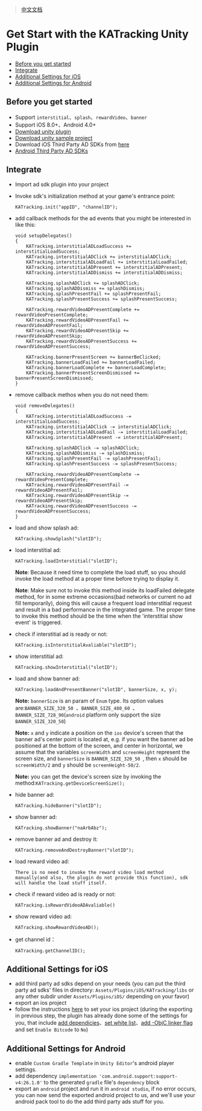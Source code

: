 >[中文文档](https://github.com/KATracking/KATrackingAd/blob/master/KATrackingAd_Unity/README_zh_CN.md)


# Get Start with the KATracking Unity Plugin

* [Before you get started](#about)
* [Integrate](#step1)
* [Additional Settings for iOS](#step2)
* [Additional Settings for Android](#step3)

## <a name="about">Before you get started</a>


* Support `interstitial`、`splash`、`rewardVideo`、`banner`
* Support iOS 8.0+、Android 4.0+
* [Download unity plugin](http://sayhey.oss-cn-shanghai.aliyuncs.com/sdk/android/APSDKUnityPlugin.unitypackage)
* [Download unity sample project](https://github.com/KATracking/KATrackingAd/tree/master/KATrackingAd_Unity/KATrackingUnitySampleProj)
* Download iOS Third Party AD SDKs from [here](https://github.com/KATracking/KATrackingAd/blob/master/KATrackingAd_iOS_new/README_EN.md#download-the-sdk-zip-package-for-integration)
* [Android Third Party AD SDKs](https://github.com/KATracking/KATrackingAd/tree/master/AppicPlayAD_Android/ThirdParyADLibs)


## <a name="step1">Integrate</a>

* Import ad sdk plugin into your project

* Invoke sdk's initialization method at your game's entrance point:

	```
	KATracking.init("appID", "channelID");
	```
	
* add callback methods for the ad events that you might be interested in like this:

	```
	void setupDelegates()
    {
        KATracking.interstitialADLoadSuccess += interstitialLoadSuccess;
        KATracking.interstitialADClick += interstitialADClick;
        KATracking.interstitialADLoadFail += interstitialLoadFailed;
        KATracking.interstitialADPresent += interstitialADPresent;
        KATracking.interstitialADDismiss += interstitialADDismiss;

        KATracking.splashADClick += splashADClick;
        KATracking.splashADDismiss += splashDismiss;
        KATracking.splashPresentFail += splashPresentFail;
        KATracking.splashPresentSuccess += splashPresentSuccess;

        KATracking.rewardVideoADPresentComplete += rewardVideoPresentComplete;
        KATracking.rewardVideoADPresentFail += rewardVideoADPresentFail;
        KATracking.rewardVideoADPresentSkip += rewardVideoADPresentSkip;
        KATracking.rewardVideoADPresentSuccess += rewardVideoADPresentSuccess;

        KATracking.bannerPresentScreen += bannerBeClicked;
        KATracking.bannerLoadFailed += bannerLoadFailed;
        KATracking.bannerLoadComplete += bannerLoadComplete;
        KATracking.bannerPresentScreenDismissed += bannerPresentScreenDismissed;
    }
	```
	
* remove callback methos when you do not need them:

	```
	void removeDelegates()
    {
        KATracking.interstitialADLoadSuccess -= interstitialLoadSuccess;
        KATracking.interstitialADClick -= interstitialADClick;
        KATracking.interstitialADLoadFail -= interstitialLoadFailed;
        KATracking.interstitialADPresent -= interstitialADPresent;

        KATracking.splashADClick -= splashADClick;
        KATracking.splashADDismiss -= splashDismiss;
        KATracking.splashPresentFail -= splashPresentFail;
        KATracking.splashPresentSuccess -= splashPresentSuccess;

        KATracking.rewardVideoADPresentComplete -= rewardVideoPresentComplete;
        KATracking.rewardVideoADPresentFail -= rewardVideoADPresentFail;
        KATracking.rewardVideoADPresentSkip -= rewardVideoADPresentSkip;
        KATracking.rewardVideoADPresentSuccess -= rewardVideoADPresentSuccess;
    }
	```
	
* load and show splash ad:

	```
	KATracking.showSplash("slotID");
	```
	
* load interstitial ad:

	```
	KATracking.loadInterstitial("slotID");
	```
	
	**Note**: Because it need time to complete the load stuff, so you should invoke the load method at a proper time before trying to display it.
	
	**Note**: Make sure not to invoke this method inside its loadFailed delegate method, for in some extreme occasions(bad networks or current no ad fill temporarily), doing this will cause a frequent load interstitial request and result in a bad performance in the integrated game. The proper time to invoke this method should be the time when the 'interstitial show event' is triggered.
	
* check if interstitial ad is ready or not:

	```
	KATracking.isInterstitialAvaliable("slotID");
	```
	
* show interstitial ad:

	```
	KATracking.showInterstitial("slotID");
	```
	
* load and show banner ad:

	```
	KATracking.loadAndPresentBanner("slotID", bannerSize, x, y);
	```
	
	**Note:** `bannerSize` is an param of `Enum` type. Its option values are:`BANNER_SIZE_320_50 `、`BANNER_SIZE_480_60 `、`BANNER_SIZE_728_90`(`android` platform only support the size `BANNER_SIZE_320_50`)
	
	**Note:** `x` and `y` indicate a position on the `ios` device's screen that the banner ad's center point is located at, e.g. if you want the banner ad be positioned at the bottom of the screen, and center in horizontal, we assume that the variables `screenWidth` and `screenHeight` represent the screen size, and `bannerSize` is `BANNER_SIZE_320_50 `, then `x` should be `screenWidth/2` and `y` should be `screenHeight-50/2`.
	
	**Note:** you can get the device's screen size by invoking the method:`KATracking.getDeviceScreenSize();`
	
* hide banner ad:

	```
	KATracking.hideBanner("slotID");
	```
	
* show banner ad:

	```
	KATracking.showBanner("naArbAbz");
	```
	
* remove banner ad and destroy it:

	```
	KATracking.removeAndDestroyBanner("slotID");
	```
	
* load reward video ad:

	```
	There is no need to invoke the reward video load method manually(and also, the plugin do not provide this function), sdk will handle the load stuff itself.
	```
	
* check if reward video ad is ready or not:

	```
	KATracking.isRewardVideoADAvaliable()
	```
	
* show reward video ad:

	```
	KATracking.showRewardVideoAD();
	```
	
* get channel id：

	```
	KATracking.getChannelID();
	```
	
## <a name="step2">Additional Settings for iOS</a>
* add third party ad sdks depend on your needs (you can put the third party ad sdks' files in directory: `Assets/Plugins/iOS/KATracking/libs` or any other subdir under `Assets/Plugins/iOS/` depending on your favor)
* export an ios project
* follow the instructions [here](https://github.com/KATracking/KATrackingAd/blob/master/KATrackingAd_iOS_new/README_EN.md) to set your ios project (during the exporting in previous step, the plugin has already done some of the settings for you, that include [add dependicies](https://github.com/KATracking/KATrackingAd/blob/master/KATrackingAd_iOS/README.md#infoplist%E8%AE%BE%E7%BD%AE%E7%99%BD%E5%90%8D%E5%8D%95)、[set white list](https://github.com/KATracking/KATrackingAd/blob/master/KATrackingAd_iOS/README.md#infoplist%E8%AE%BE%E7%BD%AE%E7%99%BD%E5%90%8D%E5%8D%95)、[add -ObjC linker flag](https://github.com/KATracking/KATrackingAd/blob/master/KATrackingAd_iOS/README.md#infoplist%E8%AE%BE%E7%BD%AE%E7%99%BD%E5%90%8D%E5%8D%95) and set `Enable Bitcode` to `No`)


## <a name="step3">Additional Settings for Android</a>
* enable `Custom Gradle Template` in `Unity Editor`'s android player settings.
* add dependency `implementation 'com.android.support:support-v4:26.1.0'` to the generated `gradle` file's `dependency` block 
* export an `android` project and run it in `android studio`, if no error occurs, you can now send the exported android project to us, and we'll use your android pack tool to do the add third party ads stuff for you.
